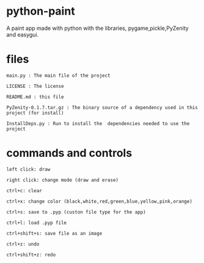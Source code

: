 # python-paint
 A paint app made with python with the libraries, pygame,pickle,PyZenity and easygui.

# files

	main.py : The main file of the project

	LICENSE : The license

	README.md : this file

	PyZenity-0.1.7.tar.gz : The binary source of a dependency used in this project (for install)

	InstallDeps.py : Run to install the  dependencies needed to use the project

# commands and controls
	left click: draw

	right click: change mode (draw and erase)

	ctrl+c: clear
	
	ctrl+x: change color (black,white,red,green,blue,yellow,pink,orange)

	ctrl+s: save to .pyp (custon file type for the app)

	ctrl+l: load .pyp file

	ctrl+shift+s: save file as an image

	ctrl+z: undo

	ctrl+shift+z: redo
